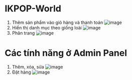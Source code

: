 # IKPOP-World
1. Thêm sản phẩm vào giỏ hàng và thanh toán
![image](https://user-images.githubusercontent.com/72533416/173474746-fff2e7da-3a07-4607-8ef1-f21c8c797eda.png)
2. Hiển thị danh mục theo giống loài
![image](https://user-images.githubusercontent.com/72533416/173475008-74ab3887-f1e7-43e6-b704-d972f5d04105.png)
3. Phân trang
![image](https://user-images.githubusercontent.com/72533416/173475148-71fdefc9-41bc-4995-9ff5-b1b4fbb7d9dd.png)
# Các tính năng ở Admin Panel
1. Thêm, xóa, sửa
![image](https://user-images.githubusercontent.com/72533416/173475266-9acfda83-9280-4a2e-9ba4-3bcd42a79cd7.png)
2. Đặt hàng
![image](https://user-images.githubusercontent.com/72533416/173475531-90c214d7-6a83-4640-b195-aba3b216c9d8.png)
